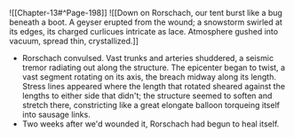 ![[Chapter-13#^Page-198]]
![[Down on Rorschach, our tent burst like a bug beneath a boot. A geyser erupted from the wound; a snowstorm swirled at its edges, its charged curlicues intricate as lace. Atmosphere gushed into vacuum, spread thin, crystallized.]]
* Rorschach convulsed. Vast trunks and arteries shuddered, a seismic tremor radiating out along the structure. The epicenter began to twist, a vast segment rotating on its axis, the breach midway along its length. Stress lines appeared where the length that rotated sheared against the lengths to either side that didn't; the structure seemed to soften and stretch there, constricting like a great elongate balloon torqueing itself into sausage links.
* Two weeks after we'd wounded it, Rorschach had begun to heal itself.
